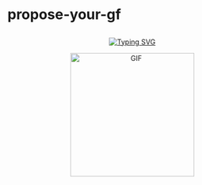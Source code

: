 # propose-your-gf
## <!-- Typing SVG --> 
 <p align="center"> 
     <a href="https://git.io/J0hKr"> 
         <img 
         src="https://readme-typing-svg.herokuapp.com?size=30&width=800&lines=PROPOSE+YOUR+GF..." 
             alt="Typing SVG" 
         /> 
     </a> 
 </p> 
 <div align="center"> 
   <p align="center"> 
 <img src="https://giphy.com/gifs/boomerangtoons-tom-and-jerry-cat-5dUllWbKVlaqmMTvHb" alt="GIF" width="250" height="250"/> 
 </p> 
